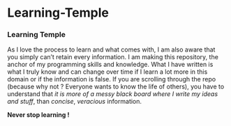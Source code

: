 # Learning-Temple
### Learning Temple

As I love the process to learn and what comes with, I am also aware that you simply can’t retain every information. I am making this repository, the anchor of my programming skills and knowledge. What I have written is what I truly know and can change over time if I learn a lot more in this domain or if the information is false. 
If you are scrolling through the repo (because why not ? Everyone wants to know the life of others), you have to understand that _it is more of a messy black board where I write my ideas and stuff_, than _concise_, _veracious_ information.

**Never stop learning !**
